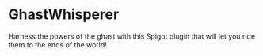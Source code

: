 # GhastWhisperer

Harness the powers of the ghast with this Spigot plugin that will let you ride them to the ends of the world!
